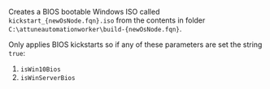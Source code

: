 Creates a BIOS bootable Windows ISO called `kickstart_{newOsNode.fqn}.iso` from the contents in folder `C:\attuneautomationworker\build-{newOsNode.fqn}`.


Only applies BIOS kickstarts so if any of these parameters are set the string `true`:

1. `isWin10Bios`
2. `isWinServerBios`